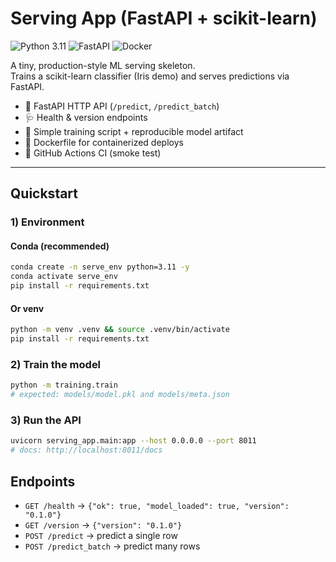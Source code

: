# Serving App (FastAPI + scikit-learn)
![Python 3.11](https://img.shields.io/badge/Python-3.11-blue)
![FastAPI](https://img.shields.io/badge/FastAPI-ready-teal)
![Docker](https://img.shields.io/badge/Docker-ready-informational)

A tiny, production-style ML serving skeleton.  
Trains a scikit-learn classifier (Iris demo) and serves predictions via FastAPI.

- 🚀 FastAPI HTTP API (`/predict`, `/predict_batch`)
- 🩺 Health & version endpoints
- 🧪 Simple training script + reproducible model artifact
- 🐳 Dockerfile for containerized deploys
- 🤖 GitHub Actions CI (smoke test)

---

## Quickstart

### 1) Environment

#### Conda (recommended)
```bash
conda create -n serve_env python=3.11 -y
conda activate serve_env
pip install -r requirements.txt
```
#### Or venv
```bash
python -m venv .venv && source .venv/bin/activate
pip install -r requirements.txt
```
### 2) Train the model
```bash
python -m training.train
# expected: models/model.pkl and models/meta.json
```
### 3) Run the API
```bash
uvicorn serving_app.main:app --host 0.0.0.0 --port 8011
# docs: http://localhost:8011/docs
```
## Endpoints

- `GET /health`  → `{"ok": true, "model_loaded": true, "version": "0.1.0"}`
- `GET /version` → `{"version": "0.1.0"}`
- `POST /predict` → predict a single row
- `POST /predict_batch` → predict many rows












